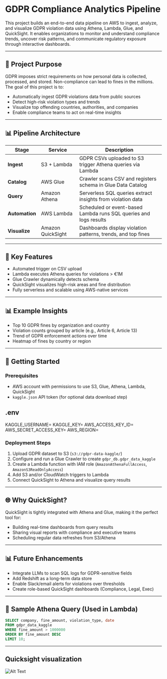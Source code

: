 # GDPR Compliance Analytics Pipeline

This project builds an end-to-end data pipeline on AWS to ingest, analyze, and visualize GDPR violation data using Athena, Lambda, Glue, and QuickSight. It enables organizations to monitor and understand compliance trends, uncover risk patterns, and communicate regulatory exposure through interactive dashboards.

---

## 🌟 Project Purpose

GDPR imposes strict requirements on how personal data is collected, processed, and stored. Non-compliance can lead to fines in the millions. The goal of this project is to:

- Automatically ingest GDPR violations data from public sources
- Detect high-risk violation types and trends
- Visualize top offending countries, authorities, and companies
- Enable compliance teams to act on real-time insights

---

## 📊 Pipeline Architecture

| Stage          | Service           | Description                                                       |
| -------------- | ----------------- | ----------------------------------------------------------------- |
| **Ingest**     | S3 + Lambda       | GDPR CSVs uploaded to S3 trigger Athena queries via Lambda        |
| **Catalog**    | AWS Glue          | Crawler scans CSV and registers schema in Glue Data Catalog       |
| **Query**      | Amazon Athena     | Serverless SQL queries extract insights from violation data       |
| **Automation** | AWS Lambda        | Scheduled or event-based Lambda runs SQL queries and logs results |
| **Visualize**  | Amazon QuickSight | Dashboards display violation patterns, trends, and top fines      |

---

## 📕 Key Features

- Automated trigger on CSV upload
- Lambda executes Athena queries for violations > €1M
- Glue Crawler dynamically detects schema
- QuickSight visualizes high-risk areas and fine distribution
- Fully serverless and scalable using AWS-native services

---

## 📊 Example Insights

- Top 10 GDPR fines by organization and country
- Violation counts grouped by article (e.g., Article 6, Article 13)
- Trend of GDPR enforcement actions over time
- Heatmap of fines by country or region

---

## 🚀 Getting Started

### Prerequisites

- AWS account with permissions to use S3, Glue, Athena, Lambda, QuickSight
- `kaggle.json` API token (for optional data download step)

## .env

KAGGLE_USERNAME=
KAGGLE_KEY=
AWS_ACCESS_KEY_ID=
AWS_SECRET_ACCESS_KEY=
AWS_REGION=

### Deployment Steps

1. Upload GDPR dataset to S3 (`s3://gdpr-data-kaggle/`)
2. Configure and run a Glue Crawler to create `gdpr_db.gdpr_data_kaggle`
3. Create a Lambda function with IAM role (`AmazonAthenaFullAccess`, `AmazonS3ReadOnlyAccess`)
4. Add S3 and/or CloudWatch triggers to Lambda
5. Connect QuickSight to Athena and visualize query results

---

## 🌐 Why QuickSight?

QuickSight is tightly integrated with Athena and Glue, making it the perfect tool for:

- Building real-time dashboards from query results
- Sharing visual reports with compliance and executive teams
- Scheduling regular data refreshes from S3/Athena

---

## 📊 Future Enhancements

- Integrate LLMs to scan SQL logs for GDPR-sensitive fields
- Add Redshift as a long-term data store
- Enable Slack/email alerts for violations over thresholds
- Create role-based QuickSight dashboards (Compliance, Legal, Exec)

---

## 🚧 Sample Athena Query (Used in Lambda)

```sql
SELECT company, fine_amount, violation_type, date
FROM gdpr_data_kaggle
WHERE fine_amount > 1000000
ORDER BY fine_amount DESC
LIMIT 10;
```

---

## Quicksight visualization

![Alt Text](gdpr-pie-charg.png)

